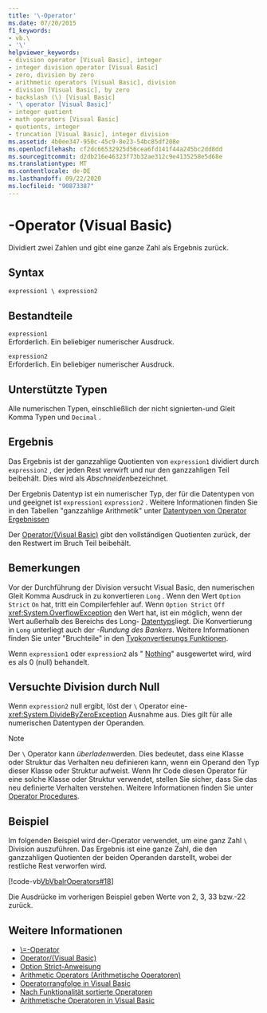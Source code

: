 ```yaml
---
title: '\-Operator'
ms.date: 07/20/2015
f1_keywords:
- vb.\
- '\'
helpviewer_keywords:
- division operator [Visual Basic], integer
- integer division operator [Visual Basic]
- zero, division by zero
- arithmetic operators [Visual Basic], division
- division [Visual Basic], by zero
- backslash (\) [Visual Basic]
- '\ operator [Visual Basic]'
- integer quotient
- math operators [Visual Basic]
- quotients, integer
- truncation [Visual Basic], integer division
ms.assetid: 4b0ee347-950c-45c9-8e23-54bc85df208e
ms.openlocfilehash: cf2dc66532925d56cea6fd141f44a245bc2dd8dd
ms.sourcegitcommit: d2db216e46323f73b32ae312c9e4135258e5d68e
ms.translationtype: MT
ms.contentlocale: de-DE
ms.lasthandoff: 09/22/2020
ms.locfileid: "90873387"
---
```

# <a name="-operator-visual-basic"></a>\-Operator (Visual Basic)

Dividiert zwei Zahlen und gibt eine ganze Zahl als Ergebnis zurück.  
  
## <a name="syntax"></a>Syntax  
  
```vb  
expression1 \ expression2  
```  
  
## <a name="parts"></a>Bestandteile  

 `expression1`  
 Erforderlich. Ein beliebiger numerischer Ausdruck.  
  
 `expression2`  
 Erforderlich. Ein beliebiger numerischer Ausdruck.  
  
## <a name="supported-types"></a>Unterstützte Typen  

 Alle numerischen Typen, einschließlich der nicht signierten-und Gleit Komma Typen und `Decimal` .  
  
## <a name="result"></a>Ergebnis  

 Das Ergebnis ist der ganzzahlige Quotienten von `expression1` dividiert durch `expression2` , der jeden Rest verwirft und nur den ganzzahligen Teil beibehält. Dies wird als *Abschneiden*bezeichnet.  
  
 Der Ergebnis Datentyp ist ein numerischer Typ, der für die Datentypen von und geeignet ist `expression1` `expression2` . Weitere Informationen finden Sie in den Tabellen "ganzzahlige Arithmetik" unter [Datentypen von Operator Ergebnissen](data-types-of-operator-results.md)  
  
 Der [Operator/(Visual Basic)](floating-point-division-operator.md) gibt den vollständigen Quotienten zurück, der den Restwert im Bruch Teil beibehält.  
  
## <a name="remarks"></a>Bemerkungen  

 Vor der Durchführung der Division versucht Visual Basic, den numerischen Gleit Komma Ausdruck in zu konvertieren `Long` . Wenn den Wert `Option Strict` `On` hat, tritt ein Compilerfehler auf. Wenn `Option Strict` `Off` <xref:System.OverflowException> den Wert hat, ist ein möglich, wenn der Wert außerhalb des Bereichs des Long- [Datentyps](../data-types/long-data-type.md)liegt. Die Konvertierung in `Long` unterliegt auch der *-Rundung des Bankers*. Weitere Informationen finden Sie unter "Bruchteile" in den [Typkonvertierungs Funktionen](../functions/type-conversion-functions.md).  
  
 Wenn `expression1` oder `expression2` als " [Nothing](../nothing.md)" ausgewertet wird, wird es als 0 (null) behandelt.  
  
## <a name="attempted-division-by-zero"></a>Versuchte Division durch Null  

 Wenn `expression2` null ergibt, löst der `\` Operator eine- <xref:System.DivideByZeroException> Ausnahme aus. Dies gilt für alle numerischen Datentypen der Operanden.  
  
> [!NOTE]
> Der `\` Operator kann *überladen*werden. Dies bedeutet, dass eine Klasse oder Struktur das Verhalten neu definieren kann, wenn ein Operand den Typ dieser Klasse oder Struktur aufweist. Wenn Ihr Code diesen Operator für eine solche Klasse oder Struktur verwendet, stellen Sie sicher, dass Sie das neu definierte Verhalten verstehen. Weitere Informationen finden Sie unter [Operator Procedures](../../programming-guide/language-features/procedures/operator-procedures.md).  
  
## <a name="example"></a>Beispiel  

 Im folgenden Beispiel wird der-Operator verwendet, um eine ganz Zahl `\` Division auszuführen. Das Ergebnis ist eine ganze Zahl, die den ganzzahligen Quotienten der beiden Operanden darstellt, wobei der restliche Rest verworfen wird.  
  
 [!code-vb[VbVbalrOperators#18](~/samples/snippets/visualbasic/VS_Snippets_VBCSharp/VbVbalrOperators/VB/Class1.vb#18)]  
  
 Die Ausdrücke im vorherigen Beispiel geben Werte von 2, 3, 33 bzw.-22 zurück.  
  
## <a name="see-also"></a>Weitere Informationen

- [\\=-Operator](integer-division-assignment-operator.md)
- [Operator/(Visual Basic)](floating-point-division-operator.md)
- [Option Strict-Anweisung](../statements/option-strict-statement.md)
- [Arithmetic Operators (Arithmetische Operatoren)](arithmetic-operators.md)
- [Operatorrangfolge in Visual Basic](operator-precedence.md)
- [Nach Funktionalität sortierte Operatoren](operators-listed-by-functionality.md)
- [Arithmetische Operatoren in Visual Basic](../../programming-guide/language-features/operators-and-expressions/arithmetic-operators.md)
